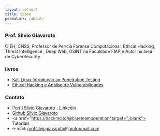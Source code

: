 ```yaml
---
layout: default
title: Sobre
permalink: /about/
---
```


### Prof. Sílvio Giavaroto
C|EH, CNSS, Professor de Perícia Forense Computacional, Ethical Hacking, Threat Intelligence , Deep Web, OSINT na Faculdade FIAP e Autor na área de CyberSecurity

### livros
- <a href="https://www.amazon.com.br/Kali-Linux-Introdu%C3%A7%C3%A3o-Penetration-Testing/dp/8539906236" target="_blank"> Kali Linux Introdução ao Penetration Testing </a>
- <a href="https://www.videolivraria.com.br/ethical-hacking-e-analise-de-vulnerabilidades-versao-digital" target="_blank"> Ethical Hacking e Análise de Vulnerabilidades </a>
### Contato
- <a href="https://www.linkedin.com/in/silvio-giavaroto-584b28111/" target="_blank"> Perfil Sílvio Giavaroto - Linkedin </a>
- <a href="https://github.com/silviogiavaroto" target="_blank"> Github Silvio Giavaroto </a>
- <a href="https://hackmd.io/@blueteamoperation"target="_blank"> Tutoriais </a>
- e-mail: profsilviogiavaroto@protonmail.com


